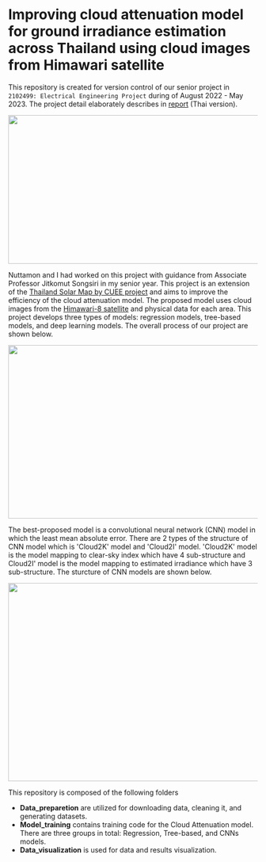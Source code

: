 # Improving cloud attenuation model for ground irradiance estimation across Thailand using cloud images from Himawari satellite

This repository is created for version control of our senior project in `2102499: Electrical Engineering Project` during of August 2022 - May 2023. The project detail elaborately describes in [report](http://jitkomut.eng.chula.ac.th/group/nuttamon_boonyarit_solarmap.pdf) (Thai version).

<p align="center">
  <img src="https://github.com/teebunyarit/SolarMap/assets/113121308/4905ccc3-4fe8-499f-abf2-02a670b40149" width="550" height="300" />
</p>

 Nuttamon and I had worked on this project with guidance from Associate Professor Jitkomut Songsiri in my senior year. This project is an extension of the [Thailand Solar Map by CUEE project](http://jitkomut.eng.chula.ac.th/pdf/eesolarmap.pdf) and aims to improve the efficiency of the cloud attenuation model. The proposed model uses cloud images from the [Himawari-8 satellite](https://himawari.optemis.space/)  and physical data for each area. This project develops three types of models: regression models, tree-based models, and deep learning models. The overall process of our project are shown below.

<p align="center">
  <img src="https://github.com/teebunyarit/SolarMap/assets/113121308/f176a0d8-b9c9-4dea-8349-d222a21f4560" width="720" height="350" />
</p>

The best-proposed model is a convolutional neural network (CNN) model in which the least mean absolute error. There are 2 types of the structure of CNN model which is 'Cloud2K' model and 'Cloud2I' model. 'Cloud2K' model is the model mapping to clear-sky index which have 4 sub-structure and Cloud2I' model is the model mapping to estimated irradiance which have 3 sub-structure. The sturcture of CNN models are shown below.
<p align="center">
  <img src="https://github.com/teebunyarit/SolarMap/assets/113121308/74981871-5d7a-4d72-b8f2-62a6deea9a32" width="650" height="400" />
</p>

This repository is composed of the following folders
- **Data_preparetion** are utilized for downloading data, cleaning it, and generating datasets.
- **Model_training** contains training code for the Cloud Attenuation model. There are three groups in total: Regression, Tree-based, and CNNs models.
- **Data_visualization** is used for data and results visualization.


